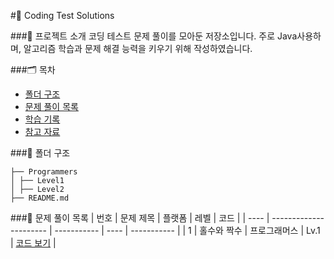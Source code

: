 #📝 Coding Test Solutions

###👋 프로젝트 소개
코딩 테스트 문제 풀이를 모아둔 저장소입니다. 주로 Java사용하며, 알고리즘 학습과 문제 해결 능력을 키우기 위해 작성하였습니다.

###🗂️ 목차
- [폴더 구조](#폴더-구조)
- [문제 풀이 목록](#문제-풀이-목록)
- [학습 기록](#학습-기록)
- [참고 자료](#참고-자료)

###📂 폴더 구조
```
├── Programmers
│ ├── Level1
│ ├── Level2
├── README.md
```

###📑 문제 풀이 목록
| 번호 | 문제 제목              | 플랫폼      | 레벨 | 코드        |
| ---- | ---------------------- | ----------- | ---- | ----------- |
| 1    | 홀수와 짝수              | 프로그래머스 | Lv.1 | [코드 보기](./Programmers/Level1/OddEven.java) |
